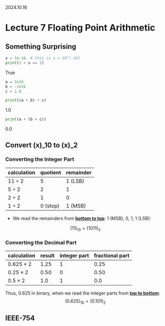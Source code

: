2024.10.16

# Lecture 7 Floating Point Arithmetic

## Something Surprising

```python
x = 1e-16  # this is x = 10^(-16)
print(1 + x == 1)
```

True

```python
a = 1e16
b = -1e16
c = 1.0

print((a + b) + c)
```

1.0

```python
print(a + (b + c))
```

0.0

## Convert (x)_10 to (x)_2

### Converting the Integer Part

| calculation       | quotient | remainder |
| ----------------- | -------- | --------- |
| $11 \div 2$      | $5$     | $1$ (LSB)      |
| $5 \div 2$       | $2$     | $1$       |
| $2 \div 2$       | $1$     | $0$       |
| $1 \div 2$       | $0$ (stop)     | $1$ (MSB)       |

- We read the remainders from **<u>bottom to top</u>**: $1$ (MSB), $0$, $1$, $1$ (LSB):


$$(11)_{10} = (1011)_2$$

### Converting the Decimal Part

| calculation         | result         | integer part | fractional part |
| ------------------- | -------------- | ------------ | ------------------------- |
| $0.625 \times 2$    | $1.25$        | $1$          | $0.25$                   |
| $0.25 \times 2$     | $0.50$        | $0$          | $0.50$                   |
| $0.5 \times 2$      | $1.0$         | $1$          | $0.0$                    |

Thus, 0.625 in binary, when we read the integer parts from **<u>top to bottom</u>**:
$$(0.625)_{10} = (0.101)_{2}$$

## IEEE-754

